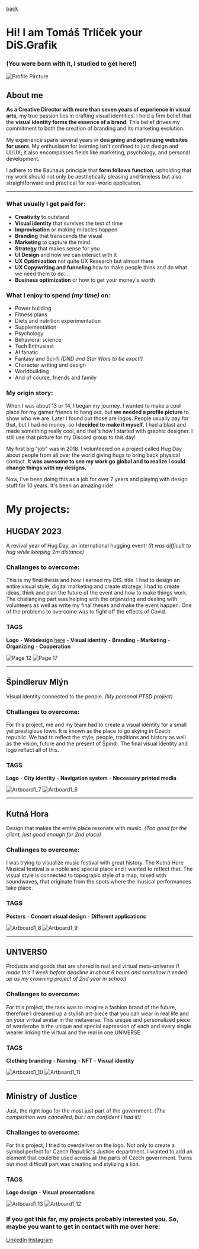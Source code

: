[back](https://stolgeth.github.io/english-for-designers/03-content-first/Index.html)

# Hi! I am Tomáš Trlíček your DiS.Grafik
### (You were born with it, I studied to get here!)

![Profile Pircture](https://github.com/Stolgeth/english-for-designers/assets/133216768/28e6038b-529e-428e-9811-f4db8209a9e9)


## About me

**As a Creative Director with more than seven years of experience in visual arts,** my true passion lies in crafting visual identities. I hold a firm belief that the **visual identity forms the essence of a brand**. This belief drives my commitment to both the creation of branding and its marketing evolution.

My experience spans several years in **designing and optimizing websites for users**. My enthusiasm for learning isn't confined to just design and UI/UX; it also encompasses fields like marketing, psychology, and personal development.

I adhere to the Bauhaus principle that **form follows function**, upholding that my work should not only be aesthetically pleasing and timeless but also straightforward and practical for real-world application.

---

### What usually I get paid for:
- **Creativity** to outstand
- **Visual identity** that survives the test of time
- **Improvisation** or making miracles happen
- **Branding** that transcends the visual
- **Marketing** to capture the mind
- **Strategy** that makes sense for you
- **UI Design** and how we can interact with it
- **UX Optimization** not quite UX Research but almost there
- **UX Copywriting and funneling** how to make people think and do what we need them to do....
- **Business optimization** or how to get your money's worth

### What I enjoy to spend *(my time)* on: 
- Power building
- Fitness plans
- Diets and nutrition experimentation
- Supplementation
- Psychology
- Behavioral science
- Tech Enthusiast
- AI fanatic
- Fantasy and Sci-fi *(DND and Star Wars to be exact!)*
- Character writing and design
- Worldbuilding
- And of course, friends and family

### My origin story: 
When I was about 13 or 14, I began my journey. I wanted to make a cool place for my gamer friends to hang out, but **we needed a profile picture** to show who we are. Later I found out those are logos. People usually pay for that, but I had no money, so **I decided to make it myself.** I had a blast and made something really cool, and that's how I started with graphic designer. I still use that picture for my Discord group to this day!

My first big "job" was in 2018. I volunteered on a project called Hug Day about people from all over the world giving hugs to bring back physical contact. **It was awesome to see my work go global and to realize I could change things with my designs.**

Now, I've been doing this as a job for over 7 years and playing with design stuff for 10 years. It's been an amazing ride!

# My projects: 

## HUGDAY 2023

A revival year of Hug Day, an international hugging event! 
*(It was difficult to hug while keeping 2m distance)*

### Challanges to overcome: 
This is my final thesis and how I earned my DIS. title. I had to design an entire visual style, digital marketing and create strategy. I had to create ideas, think and plan the future of the event and how to make things work. The challanging part was helping with the organizing and dealing with volunteers as well as write my final theses and make the event happen. One of the problems to overcome was to fight off the effects of Covid. 

### TAGS
**Logo** - **Webdesign** [here](https://www.hugday.sk) - **Visual identity** - **Branding** - **Marketing** - **Organizing** - **Cooperation**

![Page 12](https://github.com/Stolgeth/english-for-designers/assets/133216768/ab6adee4-123f-4df8-a3e9-50e8ac731ba9)
![Page 17](https://github.com/Stolgeth/english-for-designers/assets/133216768/04176c3e-3f12-47e9-b93e-4ca6caaa228a)

--- 

## Špindleruv Mlýn

Visual identity connected to the people.
*(My personal PTSD project)*

### Challanges to overcome: 
For this project, me and my team had to create a visual identity for a small yet prestigious town. It is known as the place to go skying in Czech republic. We had to reflect the style, people, traditions and history as well as the vision, future and the present of Špindl. The final visual identity and logo reflect all of this.

### TAGS
**Logo** - **City identity** - **Navigation system** - **Necessary printed media**

![Artboard1_7](https://github.com/Stolgeth/english-for-designers/assets/133216768/0b144737-2c9e-4702-b7c5-e8d8917bc9d8)
![Artboard1_6](https://github.com/Stolgeth/english-for-designers/assets/133216768/12098542-53f9-485b-9458-4690894ed530)

--- 

## Kutná Hora

Design that makes the entire place resonate with music. 
*(Too good for the client, just good enough for 2nd place)*

### Challanges to overcome: 
I was trying to visualize music festival with great history. The Kutná Hore Musical festival is a noble and special place and I wanted to reflect that. The visual style is connected to topograpic style of a map, mixed with soundwaves, that originate from the spots where the musical performances take place.

### TAGS
**Posters** - **Concert visual design** - **Different applications**

![Artboard1_8](https://github.com/Stolgeth/english-for-designers/assets/133216768/f3d83dbf-6cd0-4b4a-b5fa-9d3023797eb0)
![Artboard1_9](https://github.com/Stolgeth/english-for-designers/assets/133216768/bf2b07db-267b-40d7-8c56-31079f2ab8ba)

--- 

## UN1VERS0

Products and goods that are shared in real and virtual meta-universe
*(I made this 1 week before deadline in about 6 hours and somehow it ended up as my crowning project of 2nd year in school)*

### Challanges to overcome: 
For this project, the task was to imagine a fashion brand of the future, therefore I dreamed up a stylish art-piece that you can wear in real life and on your virtual avatar in the metaverse. This unique and personalized piece of warderobe is the unique and special expression of each and every single wearer linking the virtual and the real in one UNIVERSE. 

### TAGS
**Clothing branding** - **Naming** - **NFT** - **Visual identity**

![Artboard1_10](https://github.com/Stolgeth/english-for-designers/assets/133216768/cc3a84be-dcdc-4fab-bfda-58005848342d)
![Artboard1_11](https://github.com/Stolgeth/english-for-designers/assets/133216768/f25d9fa6-237b-4b29-b386-3f48d14ddfd3)

--- 

## Ministry of Justice

Just, the right logo for the most just part of the government.
*(The competition was cancelled, but I am confident I had it!)*

### Challanges to overcome:
For this project, I tried to overdeliver on the logo. Not only to create a symbol perfect for Czech Republic's Justice department. I wanted to add an element that could be used across all the parts of Czech government. Turns out most difficult part was creating and stylizing a lion. 

### TAGS
**Logo design** - **Visual presentations**

![Artboard1_13](https://github.com/Stolgeth/english-for-designers/assets/133216768/779f6347-7bb4-462b-a4a5-0c64abde0e37)
![Artboard1_12](https://github.com/Stolgeth/english-for-designers/assets/133216768/93977f02-22f4-4fda-b998-587dca9b32db)


### If you got this far, my projects probably interested you. So, maybe you want to get in contact with me over here: 
[LinkedIn](https://www.linkedin.com/in/trlicek?utm_source=share&utm_campaign=share_via&utm_content=profile&utm_medium=ios_app)
[Instagram](https://instagram.com/tomas.trl?igshid=MzMyNGUyNmU2YQ%3D%3D&utm_source=qr)
